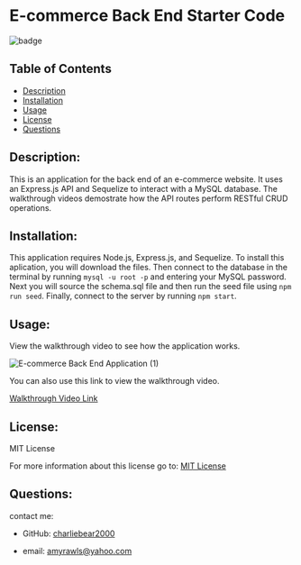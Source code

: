 # E-commerce Back End Starter Code


![badge](https://img.shields.io/badge/License-MIT-yellow.svg)

  ## Table of Contents
  - [Description](#description)
  - [Installation](#installation)
  - [Usage](#usage)
  - [License](#license)
  - [Questions](#questions)

  ## Description:
  
   This is an application for the back end of an e-commerce website. It uses an Express.js API and Sequelize to interact with a MySQL database.  The walkthrough videos demostrate how the API routes perform RESTful CRUD operations.
 
  ## Installation:

  This application requires Node.js, Express.js, and Sequelize.  To install this aplication, you will download the files. Then connect to the database in the terminal by running `mysql -u root -p` and entering your MySQL password. Next you will source the schema.sql file and then run the seed file using `npm run seed`.  Finally, connect to the server by running `npm start`.

  ## Usage:

  View the walkthrough video to see how the application works.
  
![E-commerce Back End Application (1)](https://user-images.githubusercontent.com/99057802/169718472-1866e945-74ef-4fae-8397-2eac3a27673e.gif)

You can also use this link to view the walkthrough video.

[Walkthrough Video Link](https://watch.screencastify.com/v/gDnSajzsXDjiJWfM1qJu)
  ## License:
  MIT License

  For more information about this license go to: [MIT License](https://choosealicense.com/licenses/mit//gpl-3.0/)

  ## Questions:
  contact me:

  - GitHub: [charliebear2000](https://github.com/charliebear2000)

  - email: amyrawls@yahoo.com

  
